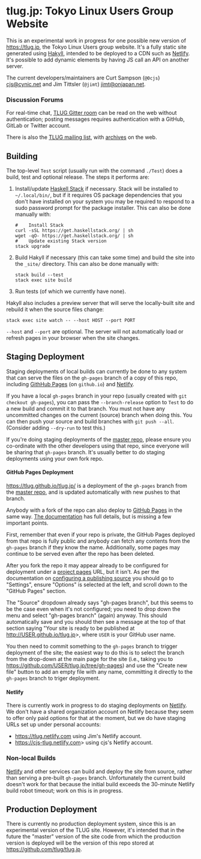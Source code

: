 tlug.jp: Tokyo Linux Users Group Website
========================================

This is an experimental work in progress for one possible new version
of <https://tlug.jp>, the Tokyo Linux Users group website. It's a
fully static site generated using [Hakyll], intended to be deployed to
a CDN such as [Netlify]. It's possible to add dynamic elements by having
JS call an API on another server.

The current developers/maintainers are Curt Sampson (`@0cjs`)
<cjs@cynic.net> and Jim Tittsler (`@jimt`) <jimt@onjapan.net>.

### Discussion Forums

For real-time chat, [TLUG Gitter room] can be read on the web without
authentication; posting messages requires authentication with a
GitHub, GitLab or Twitter account.

There is also the [TLUG mailing list], with [archives] on the web.


Building
--------

The top-level `Test` script (usually run with the command `./Test`)
does a build, test and optional release. The steps it performs are:

1. Install/update [Haskell Stack] if necessary. Stack will be
   installed to `~/.local/bin/`, but if it requires OS package
   dependencies that you don't have installed on your system you may
   be required to respond to a sudo password prompt for the package
   installer. This can also be done manually with:

       #    Install Stack
       curl -sSL https://get.haskellstack.org/ | sh
       wget -qO- https://get.haskellstack.org/ | sh
       #    Update existing Stack version
       stack upgrade

2. Build Hakyll if necessary (this can take some time) and build the
   site into the `_site/` directory. This can also be done manually
   with:

       stack build --test
       stack exec site build

3. Run tests (of which we currently have none).

Hakyll also includes a preview server that will serve the
locally-built site and rebuild it when the source files change:

    stack exec site watch -- --host HOST --port PORT

`--host` and `--port` are optional. The server will not automatically
load or refresh pages in your browser when the site changes.



Staging Deployment
------------------

Staging deployments of local builds can currently be done to any
system that can serve the files on the `gh-pages` branch of a copy of
this repo, including [GithHub Pages][ghp] (on `github.io`) and
[Netlify].

If you have a local `gh-pages` branch in your repo (usually created
with `git checkout gh-pages`), you can pass the `--branch-release`
option to `Test` to do a new build and commit it to that branch. You
must not have any uncommitted changes on the current (source) branch
when doing this. You can then push your source and build branches with
`git push --all`. (Consider adding `--dry-run` to test this.)

If you're doing staging deployments of the [master repo], please
ensure you co-ordinate with the other developers using that repo,
since everyone will be sharing that `gh-pages` branch. It's usually
better to do staging deployments using your own fork repo.

#### GitHub Pages Deployment

<https://tlug.github.io/tlug.jp/> is a deployment of the `gh-pages`
branch from the [master repo], and is updated automatically with new
pushes to that branch.

Anybody with a fork of the repo can also deploy to [GitHub Pages][ghp]
in the same way. [The documentation][ghp] has full details, but is
missing a few important points.

First, remember that even if your repo is private, the GitHub Pages
deployed from that repo is fully public and anybody can fetch any
contents from the `gh-pages` branch if they know the name.
Additionally, some pages may continue to be served even after the repo
has been deleted.

After you fork the repo it may appear already to be configured for
deployment under a [project pages][ghp-projectpg] URL, but it isn't.
As per the documentation on [configuring a publishing
source][ghp-pubconfig] you should go to "Settings", ensure "Options"
is selected at the left, and scroll down to the "GitHub Pages"
section.

The "Source" dropdown already says "gh-pages branch", but this seems
to be the case even when it's not configured; you need to drop down
the menu and select "gh-pages branch" (again) anyway. This should
automatically save and you should then see a message at the top of
that section saying "Your site is ready to be published at
<http://USER.github.io/tlug.jp>>, where `USER` is your GitHub user name.

You then need to commit something to the `gh-pages` branch to trigger
deployment of the site; the easiest way to do this is to select the
branch from the drop-down at the main page for the site (i.e., taking
you to <https://github.com/USER/tlug.jp/tree/gh-pages>) and use the
"Create new file" button to add an empty file with any name,
committing it directly to the `gh-pages` branch to triger deployment.

#### Netlify

There is currently work in progress to do staging deployments on
[Netlify]. We don't have a shared organization account on Netlify
because they seem to offer only paid options for that at the moment,
but we do have staging URLs set up under personal accounts:

- <https://tlug.netlify.com> using Jim's Netlify account.
- <https://cjs-tlug.netlify.com>> using cjs's Netlify account.

### Non-local Builds

[Netlify] and other services can build and deploy the site from
source, rather than serving a pre-built `gh-pages` branch.
Unfortunately the current build doesn't work for that because the
initial build exceeds the 30-minute Netlify build robot timeout; work
on this is in progress.


Production Deployment
---------------------

There is currently no production deployment system, since this is an
experimental version of the TLUG site. However, it's intended that in
the future the "master" version of the site code from which the
production version is deployed will be the version of this repo stored
at <https://github.com/tlug/tlug.jp>.



<!-------------------------------------------------------------------->
[Hakyll]: https://jaspervdj.be/hakyll/
[Haskell Stack]: https://docs.haskellstack.org/
[Netlify]: https://www.netlify.com/
[TLUG Gitter room]: https://gitter.im/tlug/tlug
[TLUG mailing list]: https://lists.tlug.jp/list.html
[archives]: https://lists.tlug.jp/ML/index.html
[ghp-projectpg]: https://help.github.com/en/articles/user-organization-and-project-pages#project-pages-sites
[ghp-pubconfig]: https://help.github.com/en/articles/configuring-a-publishing-source-for-github-pages
[ghp]: https://help.github.com/pages/
[master repo]: https://github.com/tlug/tlug.jp
